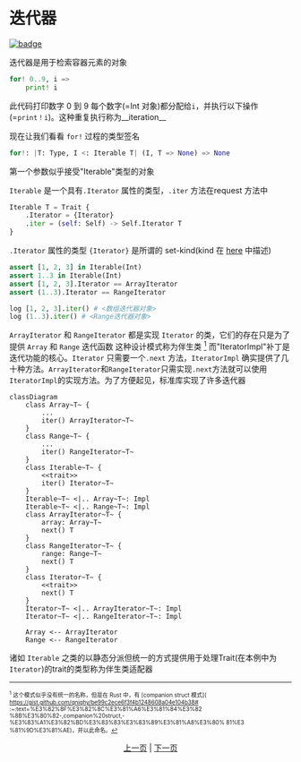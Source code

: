 # 迭代器

[![badge](https://img.shields.io/endpoint.svg?url=https%3A%2F%2Fgezf7g7pd5.execute-api.ap-northeast-1.amazonaws.com%2Fdefault%2Fsource_up_to_date%3Fowner%3Derg-lang%26repos%3Derg%26ref%3Dmain%26path%3Ddoc/EN/syntax/16_iterator.md%26commit_hash%3Db07c17708b9141bbce788d2e5b3ad4f365d342fa)](https://gezf7g7pd5.execute-api.ap-northeast-1.amazonaws.com/default/source_up_to_date?owner=erg-lang&repos=erg&ref=main&path=doc/EN/syntax/16_iterator.md&commit_hash=b07c17708b9141bbce788d2e5b3ad4f365d342fa)

迭代器是用于检索容器元素的对象

```python
for! 0..9, i =>
    print! i
```

此代码打印数字 0 到 9
每个数字(=Int 对象)都分配给`i`，并执行以下操作(=`print！i`)。这种重复执行称为__iteration__

现在让我们看看 `for!` 过程的类型签名

```python
for!: |T: Type, I <: Iterable T| (I, T => None) => None
```

第一个参数似乎接受"Iterable"类型的对象

`Iterable` 是一个具有`.Iterator` 属性的类型，`.iter` 方法在request 方法中

```python
Iterable T = Trait {
    .Iterator = {Iterator}
    .iter = (self: Self) -> Self.Iterator T
}
```

`.Iterator` 属性的类型 `{Iterator}` 是所谓的 set-kind(kind 在 [here](./type/advanced/kind.md) 中描述)

```python
assert [1, 2, 3] in Iterable(Int)
assert 1..3 in Iterable(Int)
assert [1, 2, 3].Iterator == ArrayIterator
assert (1..3).Iterator == RangeIterator

log [1, 2, 3].iter() # <数组迭代器对象>
log (1..3).iter() # <Range迭代器对象>
```

`ArrayIterator` 和 `RangeIterator` 都是实现 `Iterator` 的类，它们的存在只是为了提供 `Array` 和 `Range` 迭代函数
这种设计模式称为伴生类 [<sup id="f1">1</sup>](#1)
而"IteratorImpl"补丁是迭代功能的核心。`Iterator` 只需要一个`.next` 方法，`IteratorImpl` 确实提供了几十种方法。`ArrayIterator`和`RangeIterator`只需实现`.next`方法就可以使用`IteratorImpl`的实现方法。为了方便起见，标准库实现了许多迭代器

```mermaid
classDiagram
    class Array~T~ {
        ...
        iter() ArrayIterator~T~
    }
    class Range~T~ {
        ...
        iter() RangeIterator~T~
    }
    class Iterable~T~ {
        <<trait>>
        iter() Iterator~T~
    }
    Iterable~T~ <|.. Array~T~: Impl
    Iterable~T~ <|.. Range~T~: Impl
    class ArrayIterator~T~ {
        array: Array~T~
        next() T
    }
    class RangeIterator~T~ {
        range: Range~T~
        next() T
    }
    class Iterator~T~ {
        <<trait>>
        next() T
    }
    Iterator~T~ <|.. ArrayIterator~T~: Impl
    Iterator~T~ <|.. RangeIterator~T~: Impl

    Array <-- ArrayIterator
    Range <-- RangeIterator
```

诸如 `Iterable` 之类的以静态分派但统一的方式提供用于处理Trait(在本例中为 `Iterator`)的trait的类型称为伴生类适配器

---

<span id="1" style="font-size:x-small"><sup>1</sup> 这个模式似乎没有统一的名称，但是在 Rust 中，有 [companion struct 模式]( https://gist.github.com/qnighy/be99c2ece6f3f4b1248608a04e104b38# :~:text=%E3%82%8F%E3%82%8C%E3%81%A6%E3%81%84%E3%82 %8B%E3%80%82-,companion%20struct,-%E3%83%A1%E3%82%BD%E3%83%83%E3%83%89%E3%81%A8%E3%80% 81%E3 %81%9D%E3%81%AE)，并以此命名。[↩](#f1) </span>

<p align='center'>
    <a href='./15_type.md'>上一页</a> | <a href='./17_mutability.md'>下一页</a>
</p>
